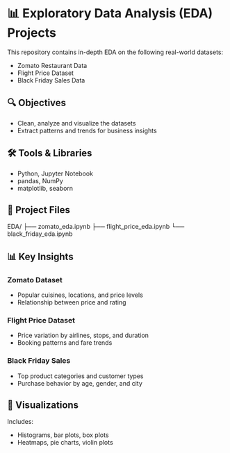 # 📊 Exploratory Data Analysis (EDA) Projects

This repository contains in-depth EDA on the following real-world datasets:
- Zomato Restaurant Data
- Flight Price Dataset
- Black Friday Sales Data

## 🔍 Objectives
- Clean, analyze and visualize the datasets
- Extract patterns and trends for business insights

## 🛠️ Tools & Libraries
- Python, Jupyter Notebook
- pandas, NumPy
- matplotlib, seaborn

## 📁 Project Files
EDA/
├── zomato_eda.ipynb
├── flight_price_eda.ipynb
└── black_friday_eda.ipynb

## 📊 Key Insights

### Zomato Dataset
- Popular cuisines, locations, and price levels
- Relationship between price and rating

### Flight Price Dataset
- Price variation by airlines, stops, and duration
- Booking patterns and fare trends

### Black Friday Sales
- Top product categories and customer types
- Purchase behavior by age, gender, and city

## 📸 Visualizations
Includes:
- Histograms, bar plots, box plots
- Heatmaps, pie charts, violin plots
